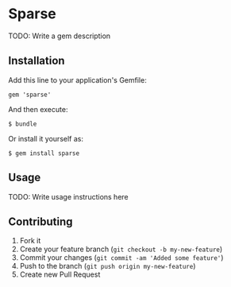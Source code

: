 # Sparse

TODO: Write a gem description

## Installation

Add this line to your application's Gemfile:

    gem 'sparse'

And then execute:

    $ bundle

Or install it yourself as:

    $ gem install sparse

## Usage

TODO: Write usage instructions here

## Contributing

1. Fork it
2. Create your feature branch (`git checkout -b my-new-feature`)
3. Commit your changes (`git commit -am 'Added some feature'`)
4. Push to the branch (`git push origin my-new-feature`)
5. Create new Pull Request
